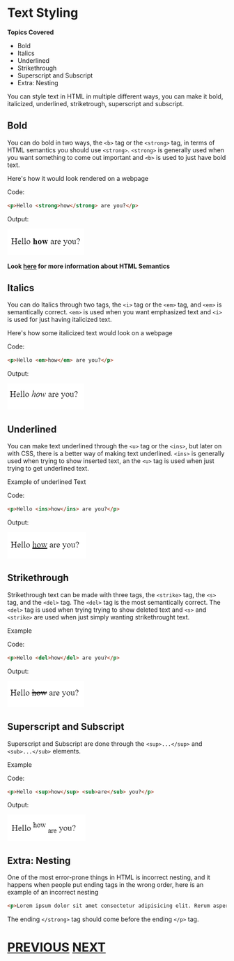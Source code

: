 # Text Styling

**Topics Covered**
* Bold
* Italics
* Underlined
* Strikethrough
* Superscript and Subscript
* Extra: Nesting

You can style text in HTML in multiple different ways, you can make it bold, italicized, underlined, striketrough, superscript and subscript.
## Bold 
You can do bold in two ways, the `<b>` tag or the `<strong>` tag, in terms of HTML semantics you should use `<strong>`. `<strong>` is generally used when you want something to come out important and `<b>` is used to just have bold text.  

Here's how it would look rendered on a webpage

Code:
```html
<p>Hello <strong>how</strong> are you?</p>
```
Output:

![Bold Text Picture](images/bold.png)

**Look [here](https://developer.mozilla.org/en-US/docs/Web/HTML/Element#inline_text_semantics) for more information about HTML Semantics**
## Italics
You can do Italics through two tags, the `<i>` tag or the `<em>` tag, and `<em>` is semantically correct. `<em>` is used when you want emphasized text and `<i>` is used for just having italicized text.

Here's how some italicized text would look on a webpage

Code:

```html
<p>Hello <em>how</em> are you?</p>
```

Output:

![Italicized Text Picture](images/italics.png)
## Underlined
You can make text underlined through the `<u>` tag or the `<ins>`, but later on with CSS, there is a better way of making text underlined. `<ins>` is generally used when trying to show inserted text, an the `<u>` tag is used when just trying to get underlined text. 

Example of underlined Text

Code:

```html
<p>Hello <ins>how</ins> are you?</p>
```
Output:

![Underlined Text Picture](images/under.png)
## Strikethrough
Strikethrough text can be made with three tags, the `<strike>` tag, the `<s>` tag, and the `<del>` tag. The `<del>` tag is the most semantically correct. The `<del>` tag is used when trying trying to show deleted text and `<s>` and `<strike>` are used when just simply wanting strikethrought text.

Example

Code:

```html
<p>Hello <del>how</del> are you?</p>
```
Output:

![Strikethrough Text Picture](images/strike.png)
## Superscript and Subscript
Superscript and Subscript are done through the `<sup>...</sup>` and `<sub>...</sub>` elements.

Example

Code:

```html
<p>Hello <sup>how</sup> <sub>are</sub> you?</p>
```

Output:

![Superscript and Subscript Text Picture](images/subsup.png)

## Extra: Nesting

One of the most error-prone things in HTML is incorrect nesting, and it happens when people put ending tags in the wrong order, here is an example of an incorrect nesting

```html
<p>Lorem ipsum dolor sit amet consectetur adipisicing elit. Rerum asperiores itaque <strong>pariatur corrupti ratione, eius accusantium saepe nesciunt, unde consequatur nemo esse dolores sequi vero tempore praesentium autem id maiores.</p></strong>
```
The ending `</strong>` tag should come before the ending `</p>` tag.

# [PREVIOUS](3.%20lists.md) [NEXT](5.%20attributes.md)